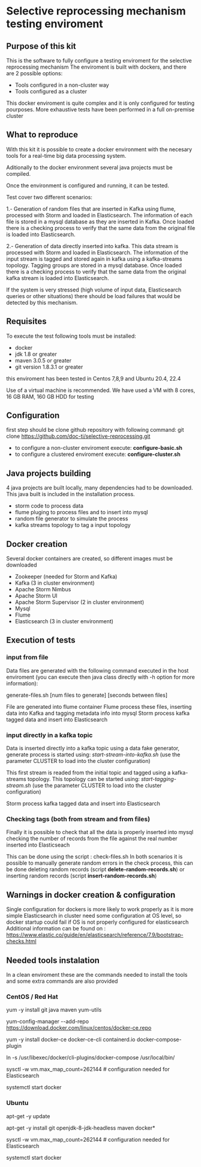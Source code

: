 
# Selective reprocessing mechanism testing enviroment

## Purpose of this kit

 This is the software to fully configure a testing enviroment for the selective reprocessing mechanism
 The enviroment is built with dockers, and there are 2 possible options: 
 - Tools configured in a non-cluster way
 - Tools configured as a cluster

 This docker enviroment is quite complex and it is only configured for testing pourposes. 
 More exhaustive tests have been performed in a full on-premise cluster

## What to reproduce

With this kit it is possible to create a docker environment with the necesary tools for a real-time big data processing system.

Aditionally to the docker environment several java projects must be compiled.

Once the environment is configured and running, it can be tested.

Test cover two different scenarios:

1.- Generation of random files that are inserted in Kafka using flume, processed with Storm and loaded in Elasticsearch.
The information of each file is stored in a mysql database as they are inserted in Kafka. Once loaded there is a checking process to verify that the same data from the original file is loaded into Elasticsearch.

2.- Generation of data directly inserted into kafka. This data stream is processed with Storm and loaded in Elasticsearch.
The information of the input stream is tagged and stored again in kafka using a kafka-streams topology. Tagging groups are stored in a mysql database. Once loaded there is a checking process to verify that the same data from the original kafka stream is loaded into Elasticsearch.

If the system is very stressed (high volume of input data, Elasticsearch queries or other situations) there should be load failures that would be detected by this mechanism.


## Requisites
 To execute the test following tools must be installed:
 - docker
 - jdk 1.8 or greater
 - maven 3.0.5 or greater
 - git version 1.8.3.1 or greater

 this enviroment has been tested in Centos 7,8,9 and Ubuntu 20.4, 22.4
 
Use of a virtual machine is recommended. We have used a VM with 8 cores, 16 GB RAM, 160 GB HDD for testing

## Configuration
 first step should be clone github repository with following command:
    git clone https://github.com/doc-ti/selective-reprocessing.git

 - to configure a non-cluster enviroment execute: **configure-basic.sh**
 - to configure a clustered enviroment execute: **configure-cluster.sh**

## Java projects building
 4 java projects are built locally, many dependencies had to be downloaded. 
 This java built is included in the installation process.

 - storm code to process data
 - flume pluging to process files and to insert into mysql
 - random file generator to simulate the process
 - kafka streams topology to tag a input topology

## Docker creation
 Several docker containers are created, so different images must be downloaded

 - Zookeeper (needed for Storm and Kafka)
 - Kafka (3 in cluster environment)
 - Apache Storm Nimbus
 - Apache Storm UI
 - Apache Storm Supervisor (2 in cluster environment)
 - Mysql
 - Flume
 - Elasticsearch (3 in cluster environment)

## Execution of tests

### input from file
 Data files are generated with the following command executed in the host enviroment (you can execute then java class directly with -h option for more information):
 
 generate-files.sh [num files to generate] [seconds between files]

 File are generated into flume container
 Flume process these files, inserting data into Kafka and tagging metadata info into mysql
 Storm process kafka tagged data and insert into Elasticsearch

### input directly in a kafka topic
 Data is inserted directly into a kafka topic using a data fake generator, generate process is started using: *start-stream-into-kafka.sh* (use the parameter CLUSTER to load into the cluster configuration)

 This first stream is readed from the initial topic and tagged using a kafka-streams topology. This topology can be started using: *start-tagging-stream.sh* (use the parameter CLUSTER to load into the cluster configuration)

 Storm process kafka tagged data and insert into Elasticsearch

### Checking tags (both from stream and from files)
 Finally it is possible to check that all the data is properly inserted into mysql checking the number of records from the file against the real number inserted into Elasticseach

This can be done using the script : check-files.sh
In both scenarios it is possible to manually generate random errors in the check process, this can be done deleting random records (script **delete-random-records.sh**) or inserting random records (script **insert-random-records.sh**) 


## Warnings in docker creation & configuration

 Single configuration for dockers is more likely to work properly as it is more simple
 Elasticsearch in cluster need some configuration at OS level, so docker startup could fail
 if OS is not properly configured for elasticsearch
 Additional information can be found on : https://www.elastic.co/guide/en/elasticsearch/reference/7.9/bootstrap-checks.html

## Needed tools instalation

 In a clean enviroment these are the commands needed to install the tools
 and some extra commands are also provided


### CentOS / Red Hat

yum -y install git java maven yum-utils

yum-config-manager --add-repo https://download.docker.com/linux/centos/docker-ce.repo

yum -y install docker-ce docker-ce-cli containerd.io docker-compose-plugin

ln -s /usr/libexec/docker/cli-plugins/docker-compose /usr/local/bin/

sysctl -w vm.max_map_count=262144 # configuration needed for Elasticsearch

systemctl start docker

   
### Ubuntu

apt-get -y update

apt-get -y install git openjdk-8-jdk-headless maven docker*

sysctl -w vm.max_map_count=262144 # configuration needed for Elasticsearch

systemctl start docker

